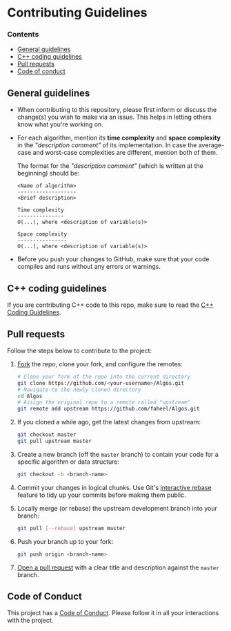 # Contributing Guidelines

### Contents
* [General guidelines](#general-guidelines)
* [C++ coding guidelines](#c-coding-guidelines)
* [Pull requests](#pull-requests)
* [Code of conduct](#code-of-conduct)

## General guidelines
* When contributing to this repository, please first inform or discuss the change(s) you wish to make via an issue. This helps in letting others know what you're working on.

* For each algorithm, mention its **time complexity** and **space complexity** in the _"description comment"_ of its implementation. In case the average-case and worst-case complexities are different, mention both of them.

    The format for the _"description comment"_ (which is written at the beginning) should be:
    ```
    <Name of algorithm>
    -------------------
    <Brief description>

    Time complexity
    ---------------
    O(...), where <description of variable(s)>    

    Space complexity
    ----------------
    O(...), where <description of variable(s)>
    ```
* Before you push your changes to GitHub, make sure that your code compiles and runs without any errors or warnings.

## C++ coding guidelines
If you are contributing C++ code to this repo, make sure to read the [C++ Coding Guidelines](C++/CODING_GUIDELINES.md).

## Pull requests
Follow the steps below to contribute to the project:

1. [Fork](https://help.github.com/fork-a-repo/) the repo, clone your fork, and configure the remotes:

   ```bash
   # Clone your fork of the repo into the current directory
   git clone https://github.com/<your-username>/Algos.git
   # Navigate to the newly cloned directory
   cd Algos
   # Assign the original repo to a remote called "upstream"
   git remote add upstream https://github.com/faheel/Algos.git
   ```

2. If you cloned a while ago, get the latest changes from upstream:

   ```bash
   git checkout master
   git pull upstream master
   ```

3. Create a new branch (off the `master` branch) to contain your code for a specific algorithm or data structure:

   ```bash
   git checkout -b <branch-name>
   ```

4. Commit your changes in logical chunks. Use Git's [interactive rebase](https://help.github.com/articles/interactive-rebase)
   feature to tidy up your commits before making them public.

5. Locally merge (or rebase) the upstream development branch into your branch:

   ```bash
   git pull [--rebase] upstream master
   ```

6. Push your branch up to your fork:

   ```bash
   git push origin <branch-name>
   ```

7. [Open a pull request](https://help.github.com/articles/about-pull-requests/)
    with a clear title and description against the `master` branch.

## Code of Conduct
This project has a [Code of Conduct](CODE_OF_CONDUCT.md). Please follow it in all your interactions with the project.
